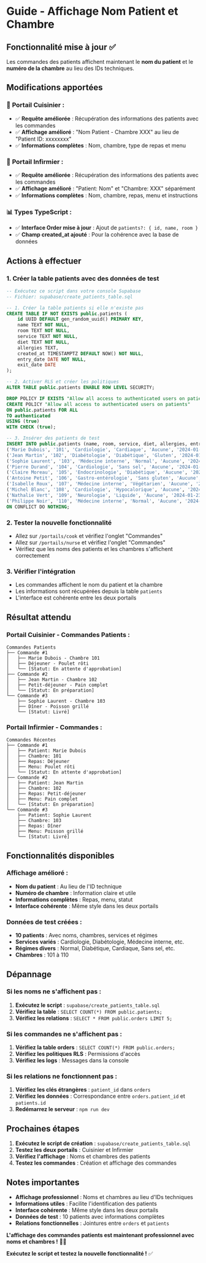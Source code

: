 # Guide - Affichage Nom Patient et Chambre

## Fonctionnalité mise à jour ✅

Les commandes des patients affichent maintenant le **nom du patient** et le **numéro de la chambre** au lieu des IDs techniques.

## Modifications apportées

### 🏥 **Portail Cuisinier :**
- ✅ **Requête améliorée** : Récupération des informations des patients avec les commandes
- ✅ **Affichage amélioré** : "Nom Patient - Chambre XXX" au lieu de "Patient ID: xxxxxxxx"
- ✅ **Informations complètes** : Nom, chambre, type de repas et menu

### 🏥 **Portail Infirmier :**
- ✅ **Requête améliorée** : Récupération des informations des patients avec les commandes
- ✅ **Affichage amélioré** : "Patient: Nom" et "Chambre: XXX" séparément
- ✅ **Informations complètes** : Nom, chambre, repas, menu et instructions

### 📊 **Types TypeScript :**
- ✅ **Interface Order mise à jour** : Ajout de `patients?: { id, name, room }`
- ✅ **Champ created_at ajouté** : Pour la cohérence avec la base de données

## Actions à effectuer

### 1. Créer la table patients avec des données de test
```sql
-- Exécutez ce script dans votre console Supabase
-- Fichier: supabase/create_patients_table.sql

-- 1. Créer la table patients si elle n'existe pas
CREATE TABLE IF NOT EXISTS public.patients (
    id UUID DEFAULT gen_random_uuid() PRIMARY KEY,
    name TEXT NOT NULL,
    room TEXT NOT NULL,
    service TEXT NOT NULL,
    diet TEXT NOT NULL,
    allergies TEXT,
    created_at TIMESTAMPTZ DEFAULT NOW() NOT NULL,
    entry_date DATE NOT NULL,
    exit_date DATE
);

-- 2. Activer RLS et créer les politiques
ALTER TABLE public.patients ENABLE ROW LEVEL SECURITY;

DROP POLICY IF EXISTS "Allow all access to authenticated users on patients" ON public.patients;
CREATE POLICY "Allow all access to authenticated users on patients"
ON public.patients FOR ALL
TO authenticated
USING (true)
WITH CHECK (true);

-- 3. Insérer des patients de test
INSERT INTO public.patients (name, room, service, diet, allergies, entry_date) VALUES
('Marie Dubois', '101', 'Cardiologie', 'Cardiaque', 'Aucune', '2024-01-15'),
('Jean Martin', '102', 'Diabétologie', 'Diabétique', 'Gluten', '2024-01-16'),
('Sophie Laurent', '103', 'Médecine interne', 'Normal', 'Aucune', '2024-01-17'),
('Pierre Durand', '104', 'Cardiologie', 'Sans sel', 'Aucune', '2024-01-18'),
('Claire Moreau', '105', 'Endocrinologie', 'Diabétique', 'Aucune', '2024-01-19'),
('Antoine Petit', '106', 'Gastro-entérologie', 'Sans gluten', 'Aucune', '2024-01-20'),
('Isabelle Roux', '107', 'Médecine interne', 'Végétarien', 'Aucune', '2024-01-21'),
('Michel Blanc', '108', 'Cardiologie', 'Hypocalorique', 'Aucune', '2024-01-22'),
('Nathalie Vert', '109', 'Neurologie', 'Liquide', 'Aucune', '2024-01-23'),
('Philippe Noir', '110', 'Médecine interne', 'Normal', 'Aucune', '2024-01-24')
ON CONFLICT DO NOTHING;
```

### 2. Tester la nouvelle fonctionnalité
- Allez sur `/portails/cook` et vérifiez l'onglet "Commandes"
- Allez sur `/portails/nurse` et vérifiez l'onglet "Commandes"
- Vérifiez que les noms des patients et les chambres s'affichent correctement

### 3. Vérifier l'intégration
- Les commandes affichent le nom du patient et la chambre
- Les informations sont récupérées depuis la table `patients`
- L'interface est cohérente entre les deux portails

## Résultat attendu

### **Portail Cuisinier - Commandes Patients :**
```
Commandes Patients
├── Commande #1
│   ├── Marie Dubois - Chambre 101
│   ├── Déjeuner - Poulet rôti
│   └── [Statut: En attente d'approbation]
├── Commande #2
│   ├── Jean Martin - Chambre 102
│   ├── Petit-déjeuner - Pain complet
│   └── [Statut: En préparation]
└── Commande #3
    ├── Sophie Laurent - Chambre 103
    ├── Dîner - Poisson grillé
    └── [Statut: Livré]
```

### **Portail Infirmier - Commandes :**
```
Commandes Récentes
├── Commande #1
│   ├── Patient: Marie Dubois
│   ├── Chambre: 101
│   ├── Repas: Déjeuner
│   ├── Menu: Poulet rôti
│   └── [Statut: En attente d'approbation]
├── Commande #2
│   ├── Patient: Jean Martin
│   ├── Chambre: 102
│   ├── Repas: Petit-déjeuner
│   ├── Menu: Pain complet
│   └── [Statut: En préparation]
└── Commande #3
    ├── Patient: Sophie Laurent
    ├── Chambre: 103
    ├── Repas: Dîner
    ├── Menu: Poisson grillé
    └── [Statut: Livré]
```

## Fonctionnalités disponibles

### **Affichage amélioré :**
- **Nom du patient** : Au lieu de l'ID technique
- **Numéro de chambre** : Information claire et utile
- **Informations complètes** : Repas, menu, statut
- **Interface cohérente** : Même style dans les deux portails

### **Données de test créées :**
- **10 patients** : Avec noms, chambres, services et régimes
- **Services variés** : Cardiologie, Diabétologie, Médecine interne, etc.
- **Régimes divers** : Normal, Diabétique, Cardiaque, Sans sel, etc.
- **Chambres** : 101 à 110

## Dépannage

### Si les noms ne s'affichent pas :
1. **Exécutez le script** : `supabase/create_patients_table.sql`
2. **Vérifiez la table** : `SELECT COUNT(*) FROM public.patients;`
3. **Vérifiez les relations** : `SELECT * FROM public.orders LIMIT 5;`

### Si les commandes ne s'affichent pas :
1. **Vérifiez la table orders** : `SELECT COUNT(*) FROM public.orders;`
2. **Vérifiez les politiques RLS** : Permissions d'accès
3. **Vérifiez les logs** : Messages dans la console

### Si les relations ne fonctionnent pas :
1. **Vérifiez les clés étrangères** : `patient_id` dans `orders`
2. **Vérifiez les données** : Correspondance entre `orders.patient_id` et `patients.id`
3. **Redémarrez le serveur** : `npm run dev`

## Prochaines étapes

1. **Exécutez le script de création** : `supabase/create_patients_table.sql`
2. **Testez les deux portails** : Cuisinier et Infirmier
3. **Vérifiez l'affichage** : Noms et chambres des patients
4. **Testez les commandes** : Création et affichage des commandes

## Notes importantes

- **Affichage professionnel** : Noms et chambres au lieu d'IDs techniques
- **Informations utiles** : Facilite l'identification des patients
- **Interface cohérente** : Même style dans les deux portails
- **Données de test** : 10 patients avec informations complètes
- **Relations fonctionnelles** : Jointures entre `orders` et `patients`

**L'affichage des commandes patients est maintenant professionnel avec noms et chambres !** 🏥👥

**Exécutez le script et testez la nouvelle fonctionnalité !** ✅









